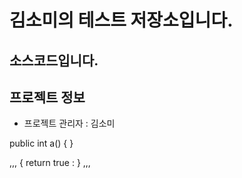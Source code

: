 ﻿# 김소미의 테스트 저장소입니다.

## 소스코드입니다.

## 프로젝트 정보
- 프로젝트 관리자 : 김소미


public int a()
{
}

,,,
{
 return true :
}
,,,